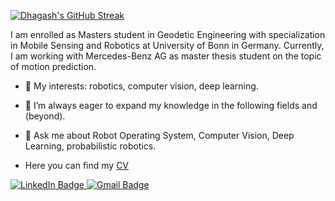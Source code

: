 <!-- ## Hi there 👋 -->

[![Dhagash's GitHub Streak](http://github-readme-streak-stats.herokuapp.com?user=Dhagash4&theme=dark&background=000000)](https://git.io/streak-stats)

I am enrolled as Masters student in Geodetic Engineering with specialization in Mobile Sensing and Robotics at University of Bonn in Germany.
Currently, I am working with Mercedes-Benz AG as master thesis student on the topic of motion prediction. 

- 🔭 My interests: robotics, computer vision, deep learning.

- 🌱 I’m always eager to expand my knowledge in the following fields and (beyond).

<!-- - 📫 Reach me at [desai.dhagash@gmail.com](desai.dhagash@gmail.com) -->

- 💬 Ask me about Robot Operating System, Computer Vision, Deep Learning, probabilistic robotics.

- Here you can find my [CV](cv.pdf)

<div id="badges">
  <a href="https://www.linkedin.com/in/dhagash-desai/">
    <img src="https://img.shields.io/badge/LinkedIn-blue?style=for-the-badge&logo=linkedin&logoColor=white" alt="LinkedIn Badge"/>
  </a>
  <a href="mailto:desai.dhagash@gmail.com">
    <img src="https://img.shields.io/badge/Gmail-D14836?style=for-the-badge&logo=gmail&logoColor=white" alt="Gmail Badge"/>
  </a>
</div>
<!--
**Dhagash4/Dhagash4** is a ✨ _special_ ✨ repository because its `README.md` (this file) appears on your GitHub profile.

Here are some ideas to get you started:

- 🔭 I’m currently working on ...
- 🌱 I’m currently learning ...
- 👯 I’m looking to collaborate on ...
- 🤔 I’m looking for help with ...
- 💬 Ask me about ...
- 📫 How to reach me: ...
- 😄 Pronouns: ...
- ⚡ Fun fact: ...
-->
